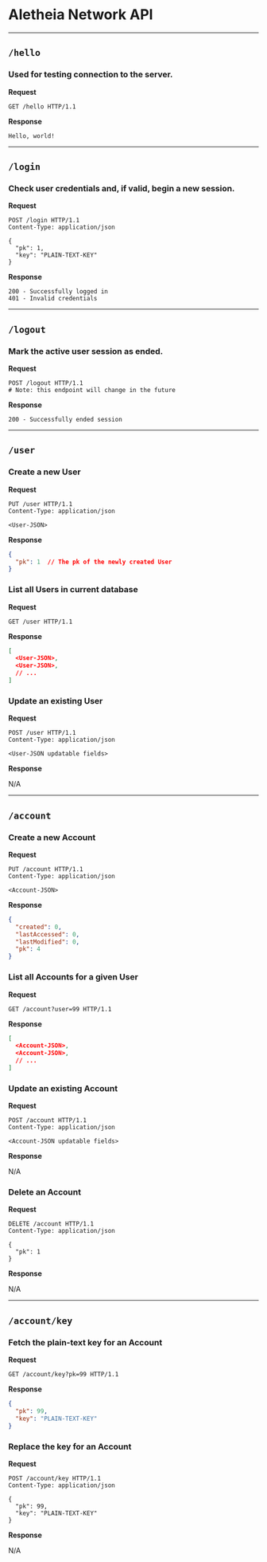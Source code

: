 # Aletheia Network API

---

## `/hello`

### Used for testing connection to the server.

**Request**

```http request
GET /hello HTTP/1.1
```

**Response**

```text
Hello, world!
```

---

## `/login`

### Check user credentials and, if valid, begin a new session.

**Request**

```http request
POST /login HTTP/1.1
Content-Type: application/json

{
  "pk": 1,
  "key": "PLAIN-TEXT-KEY"
}
```

**Response**

```text
200 - Successfully logged in
401 - Invalid credentials
```

---

## `/logout`

### Mark the active user session as ended.

**Request**

```http request
POST /logout HTTP/1.1
# Note: this endpoint will change in the future
```

**Response**

```text
200 - Successfully ended session
```

---

## `/user`

### Create a new User

**Request**

```http request
PUT /user HTTP/1.1
Content-Type: application/json

<User-JSON>
```

**Response**

```json
{
  "pk": 1  // The pk of the newly created User
}
```

### List all Users in current database

**Request**

```http request
GET /user HTTP/1.1
```

**Response**

```json
[
  <User-JSON>,
  <User-JSON>,
  // ...
]
```

### Update an existing User

**Request**

```http request
POST /user HTTP/1.1
Content-Type: application/json

<User-JSON updatable fields>
```

**Response**

N/A

---

## `/account`

### Create a new Account

**Request**

```http request
PUT /account HTTP/1.1
Content-Type: application/json

<Account-JSON>
```

**Response**

```json
{
  "created": 0,
  "lastAccessed": 0,
  "lastModified": 0,
  "pk": 4
}
```

### List all Accounts for a given User

**Request**

```http request
GET /account?user=99 HTTP/1.1
```

**Response**

```json
[
  <Account-JSON>,
  <Account-JSON>,
  // ...
]
```

### Update an existing Account

**Request**

```http request
POST /account HTTP/1.1
Content-Type: application/json

<Account-JSON updatable fields>
```

**Response**

N/A

### Delete an Account

**Request**

```http request
DELETE /account HTTP/1.1
Content-Type: application/json

{
  "pk": 1
}
```

**Response**

N/A

---

## `/account/key`

### Fetch the plain-text key for an Account

**Request**

```http request
GET /account/key?pk=99 HTTP/1.1
```

**Response**

```json
{
  "pk": 99,
  "key": "PLAIN-TEXT-KEY"
}
```

### Replace the key for an Account

**Request**

```http request
POST /account/key HTTP/1.1
Content-Type: application/json

{
  "pk": 99,
  "key": "PLAIN-TEXT-KEY"
}
```

**Response**

N/A
